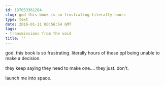 ```yaml
---
id: 137053361264
slug: god-this-book-is-so-frustrating-literally-hours
type: text
date: 2016-01-11 00:56:54 GMT
tags:
- transmissions from the void
title: ''
---
```

god. this book is so frustrating. literally hours of these ppl being unable to make a decision. 

they keep saying they need to make one....  they just. don't. 

launch me into space.